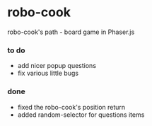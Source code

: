 # robo-cook
robo-cook's path  -  board game in Phaser.js


### to do
 - add nicer popup questions
 - fix various little bugs

### done
 - fixed the robo-cook's position return
 - added random-selector for questions items
